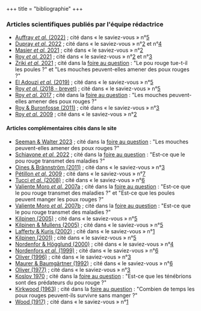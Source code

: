 
+++
title = "bibliographie"
+++


### Articles scientifiques publiés par l'équipe rédactrice
- [Auffray *et al.* (2022)](https://link.springer.com/article/10.1007/s10886-022-01399-7) ; cité dans « le saviez-vous » n°[5](https://pourougepoule.fr/connaissance#slide_idr-5)
- [Dupray *et al.* 2022](https://onlinelibrary.wiley.com/doi/10.1002/ps.7033) ; cité dans « le saviez-vous » n°[2](https://pourougepoule.fr/connaissance#slide_idr-2) et n°[4](https://pourougepoule.fr/connaissance#slide_idr-4)
- [Masier *et al.* 2021](https://onlinelibrary.wiley.com/doi/10.1002/jez.2651) ; cité dans « le saviez-vous » n°[2](https://pourougepoule.fr/connaissance#slide_idr-2)
- [Roy *et al.* 2021](https://www.frontiersin.org/articles/10.3389/fvets.2021.650546/full) ; cité dans « le saviez-vous » n°[2](https://pourougepoule.fr/connaissance#slide_idr-2) et  n°[3](https://pourougepoule.fr/connaissance#slide_idr-3)
- [Zriki *et al.* 2021](https://onlinelibrary.wiley.com/doi/10.1002/jez.2496) ; cité dans la [foire au question](/faq) : "Le pou rouge tue-t-il les poules ?" et "Les mouches peuvent-elles amener des poux rouges ?"
- [El Adouzi *et al.* (2019)](https://www.cambridge.org/core/journals/parasitology/article/abs/modulation-of-feed-composition-is-able-to-make-hens-less-attractive-to-the-poultry-red-mite-dermanyssus-gallinae/A767F6C67FC90C4F0BF01462AE5E7054) ; cité dans « le saviez-vous » n°[5](https://pourougepoule.fr/connaissance#slide_idr-5)
- [Roy *et al.* (2018 - brevet)](https://data.inpi.fr/brevets/FR3060258?q=composition%20anti-acarien#FR3060258) ; cité dans « le saviez-vous » n°[5](https://pourougepoule.fr/connaissance#slide_idr-5)
- [Roy *et al.* 2017](https://www.sciencedirect.com/science/article/abs/pii/S104996441730169X?via%3Dihubs) ; cité dans la [foire au question](/faq) : "Les mouches peuvent-elles amener des poux rouges ?"
- [Roy & Buronfosse (2011)](https://pubmed.ncbi.nlm.nih.gov/21799818/) ; cité dans « le saviez-vous » n°[3](https://pourougepoule.fr/connaissance#slide_idr-3)
-  [Roy *et al.* 2009](https://link.springer.com/article/10.1007/s10493-009-9239-1) ; cité dans « le saviez-vous » n°[2](https://pourougepoule.fr/connaissance#slide_idr-2)


#### Articles complémentaires cités dans le site 

- [Seeman & Walter 2023](https://www.annualreviews.org/doi/pdf/10.1146/annurev-ento-120220-013329) ; cité dans la [foire au question](/faq) : "Les mouches peuvent-elles amener des poux rouges ?"
- [Schiavone *et al.* 2022](https://parasitesandvectors.biomedcentral.com/articles/10.1186/s13071-021-05142-1) ; cité dans la [foire au question](/faq) : "Est-ce que le pou rouge transmet des maladies ?"
- [Oines & Brännström (2011)](https://resjournals.onlinelibrary.wiley.com/doi/10.1111/j.1365-2915.2011.00958.x) ; cité dans « le saviez-vous » n°[3](https://pourougepoule.fr/connaissance#slide_idr-3)
- [Pétillon *et al.* 2009](https://royalsocietypublishing.org/doi/10.1098/rsbl.2009.0127) ; cité dans « le saviez-vous » n°[7](https://pourougepoule.fr/connaissance#slide_idr-7) 
- [Tucci *et al.* (2008)](https://pubmed.ncbi.nlm.nih.gov/18502586/) ; cité dans « le saviez-vous » n°[6](https://pourougepoule.fr/connaissance#slide_idr-6)
- [Valiente Moro *et al.* 2007a](https://www.tandfonline.com/doi/full/10.1080/03079450701460484) ; cité dans la [foire au question](/faq) : "Est-ce que le pou rouge transmet des maladies ?" et "Est-ce que les poules peuvent manger les poux rouges ?"
- [Valiente Moro *et al.* 2007b](https://www.sciencedirect.com/science/article/abs/pii/S030440170700101X) ; cité dans la [foire au question](/faq) : "Est-ce que le pou rouge transmet des maladies ?"
- [Kilpinen (2005)](https://resjournals.onlinelibrary.wiley.com/doi/full/10.1111/j.1365-3032.2005.00452.x) ; cité dans « le saviez-vous » n°[5](https://pourougepoule.fr/connaissance#slide_idr-5)
- [Kilpinen & Mullens (2005)](https://resjournals.onlinelibrary.wiley.com/doi/full/10.1111/j.0269-283X.2004.00522.x) ; cité dans « le saviez-vous » n°[5](https://pourougepoule.fr/connaissance#slide_idr-5) 
- [Lafferty & Kuris (2002)](https://www.sciencedirect.com/science/article/abs/pii/S0169534702026150) ; cité dans « le saviez-vous » n°[1](https://pourougepoule.fr/connaissance#slide_idr-1) 
- [Kilpinen (2001)](https://link.springer.com/article/10.1023/A:1020409221348) ; cité dans « le saviez-vous » n°[5](https://pourougepoule.fr/connaissance#slide_idr-5)
- [Nordenfor & Högglund (2000)](https://www.tandfonline.com/doi/abs/10.1080/713654991) ; cité dans « le saviez-vous » n°[4](https://pourougepoule.fr/connaissance#slide_idr-4)
- [Nordenfors *et al.* (1999)](https://academic.oup.com/jme/article-abstract/36/1/68/876355) ; cité dans « le saviez-vous » n°[6](https://pourougepoule.fr/connaissance#slide_idr-6)
- [Oliver (1996)](https://academic.oup.com/jme/article-abstract/3/1/29/864276?redirectedFrom=fulltext) ; cité dans « le saviez-vous » n°[3](https://pourougepoule.fr/connaissance#slide_idr-3)
- [Maurer & Baumgärtner (1992)](https://link.springer.com/article/10.1007/BF01193965) ; cité dans « le saviez-vous » n°[6](https://pourougepoule.fr/connaissance#slide_idr-6)
- [Oliver (1977)](https://www.annualreviews.org/doi/abs/10.1146/annurev.en.22.010177.002203?journalCode=ento) ; cité dans « le saviez-vous » n°[3](https://pourougepoule.fr/connaissance#slide_idr-3)
- [Koslov 1970](https://www.cabdirect.org/cabdirect/abstract/19721001749) ; cité dans la [foire au question](/faq) : "Est-ce que les ténébrions sont des prédateurs du pou rouge ?"
- [Kirkwood (1963)](https://www.sciencedirect.com/science/article/pii/0014489463900432) ; cité dans la [foire au question](/faq) : "Combien de temps les poux rouges peuvent-ils survivre sans manger ?"
- [Wood (1917)](https://www.biodiversitylibrary.org/item/190790#page/5/mode/1up) ; cité dans « le saviez-vous » n°[1](https://pourougepoule.fr/connaissance#slide_idr-1) 

